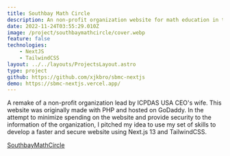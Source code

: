 ```yaml
---
title: Southbay Math Circle
description: An non-profit organization website for math education in the Southbay area
date: 2022-11-24T03:55:29.010Z
image: /project/southbaymathcircle/cover.webp
feature: false
technologies:
    - NextJS
    - TailwindCSS
layout: ../../layouts/ProjectsLayout.astro
type: project
github: https://github.com/xjkbro/sbmc-nextjs
demo: https://sbmc-nextjs.vercel.app/
---
```


A remake of a non-profit organization lead by ICPDAS USA CEO's wife. This website was originally made with PHP and hosted on GoDaddy. In the attempt to minimize spending on the website and provide security to the information of the organization, I pitched my idea to use my set of skills to develop a faster and secure website using Next.js 13 and TailwindCSS.

[SouthbayMathCircle](https://southbaymathcircle.org/)
